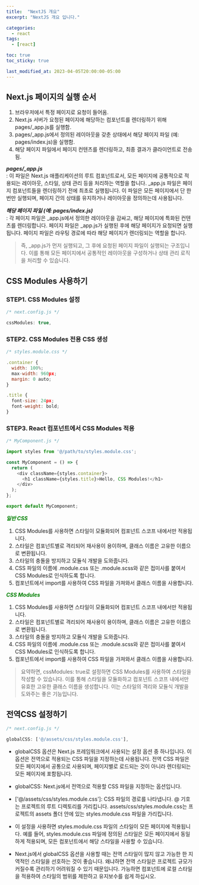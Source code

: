 ```yaml
---
title:  "NextJS 개요"
excerpt: "NextJS 개요 입니다."

categories:
  - react
tags:
  - [react]

toc: true
toc_sticky: true

last_modified_at: 2023-04-05T20:00:00-05:00
---
```


## Next.js 페이지의 실행 순서

1. 브라우저에서 특정 페이지로 요청이 들어옴.
2. Next.js 서버가 요청된 페이지에 해당하는 컴포넌트를 렌더링하기 위해 pages/_app.js를 실행함.
3. pages/_app.js에서 정의된 레이아웃을 갖춘 상태에서 해당 페이지 파일 (예: pages/index.js)을 실행함.
4. 해당 페이지 파일에서 페이지 컨텐츠를 렌더링하고, 최종 결과가 클라이언트로 전송됨.
  
***pages/_app.js***  
  : 이 파일은 Next.js 애플리케이션의 루트 컴포넌트로서, 모든 페이지에 공통적으로 적용되는 레이아웃, 스타일, 상태 관리 등을 처리하는 역할을 합니다. _app.js 파일은 페이지 컴포넌트들을 렌더링하기 전에 최초로 실행됩니다. 이 파일은 모든 페이지에서 단 한 번만 실행되며, 페이지 간의 상태를 유지하거나 레이아웃을 정의하는데 사용됩니다.

***해당 페이지 파일 (예: pages/index.js)***  
  : 각 페이지 파일은 _app.js에서 정의한 레이아웃을 감싸고, 해당 페이지에 특화된 컨텐츠를 렌더링합니다. 페이지 파일은 _app.js가 실행된 후에 해당 페이지가 요청되면 실행됩니다. 페이지 파일은 라우팅 경로에 따라 해당 페이지가 렌더링되는 역할을 합니다.

> 즉, _app.js가 먼저 실행되고, 그 후에 요청된 페이지 파일이 실행되는 구조입니다. 이를 통해 모든 페이지에서 공통적인 레이아웃을 구성하거나 상태 관리 로직을 처리할 수 있습니다.






## CSS Modules 사용하기
### STEP1. CSS Modules 설정
```js
/* next.config.js */

cssModules: true,

```

### STEP2. CSS Modules 전용 CSS 생성
```js
/* styles.module.css */

.container {
  width: 100%;
  max-width: 960px;
  margin: 0 auto;
}

.title {
  font-size: 24px;
  font-weight: bold;
}

```

### STEP3. React 컴포넌트에서 CSS Modules 적용
```js
/* MyComponent.js */

import styles from '@/path/to/styles.module.css';

const MyComponent = () => {
  return (
    <div className={styles.container}>
      <h1 className={styles.title}>Hello, CSS Modules!</h1>
    </div>
  );
};

export default MyComponent;

```

 <span style="color:green"><b>***일반 CSS***</b></span>  
1. CSS Modules를 사용하면 스타일이 모듈화되어 컴포넌트 스코프 내에서만 적용됩니다.
2. 스타일은 컴포넌트별로 격리되어 재사용이 용이하며, 클래스 이름은 고유한 이름으로 변환됩니다.
3. 스타일의 충돌을 방지하고 모듈식 개발을 도와줍니다.
4. CSS 파일의 이름에 .module.css 또는 .module.scss와 같은 접미사를 붙여서 CSS Modules로 인식하도록 합니다.
5. 컴포넌트에서 import를 사용하여 CSS 파일을 가져와서 클래스 이름을 사용합니다.
  
  
<span style="color:green"><b>***CSS Modules***</b></span>  
1. CSS Modules를 사용하면 스타일이 모듈화되어 컴포넌트 스코프 내에서만 적용됩니다.
2. 스타일은 컴포넌트별로 격리되어 재사용이 용이하며, 클래스 이름은 고유한 이름으로 변환됩니다.
3. 스타일의 충돌을 방지하고 모듈식 개발을 도와줍니다.
4. CSS 파일의 이름에 .module.css 또는 .module.scss와 같은 접미사를 붙여서 CSS Modules로 인식하도록 합니다.
5. 컴포넌트에서 import를 사용하여 CSS 파일을 가져와서 클래스 이름을 사용합니다.


> 요약하면, cssModules: true로 설정하면 CSS Modules를 사용하여 스타일을 작성할 수 있습니다. 이를 통해 스타일을 모듈화하고 컴포넌트 스코프 내에서만 유효한 고유한 클래스 이름을 생성합니다. 이는 스타일의 격리와 모듈식 개발을 도와주는 좋은 기능입니다.




## 전역CSS 설정하기

```js
/* next.config.js */

globalCSS: ['@/assets/css/styles.module.css'],

```

- globalCSS 옵션은 Next.js 프레임워크에서 사용되는 설정 옵션 중 하나입니다. 이 옵션은 전역으로 적용되는 CSS 파일을 지정하는데 사용됩니다. 전역 CSS 파일은 모든 페이지에서 공통으로 사용되며, 페이지별로 로드되는 것이 아니라 렌더링되는 모든 페이지에 포함됩니다.
  
- globalCSS: Next.js에서 전역으로 적용할 CSS 파일을 지정하는 옵션입니다.

- ['@/assets/css/styles.module.css']: CSS 파일의 경로를 나타냅니다. @ 기호는 프로젝트의 루트 디렉토리를 가리킵니다. assets/css/styles.module.css는 프로젝트의 assets 폴더 안에 있는 styles.module.css 파일을 가리킵니다.

- 이 설정을 사용하면 styles.module.css 파일의 스타일이 모든 페이지에 적용됩니다. 예를 들어, styles.module.css 파일에 정의된 스타일은 모든 페이지에서 동일하게 적용되며, 모든 컴포넌트에서 해당 스타일을 사용할 수 있습니다.

- Next.js에서 globalCSS 옵션을 사용할 때는 전역 스타일이 많지 않고 가능한 한 지역적인 스타일을 선호하는 것이 좋습니다. 왜냐하면 전역 스타일은 프로젝트 규모가 커질수록 관리하기 어려워질 수 있기 때문입니다. 가능하면 컴포넌트에 로컬 스타일을 적용하여 스타일의 범위를 제한하고 유지보수를 쉽게 하십시오.
